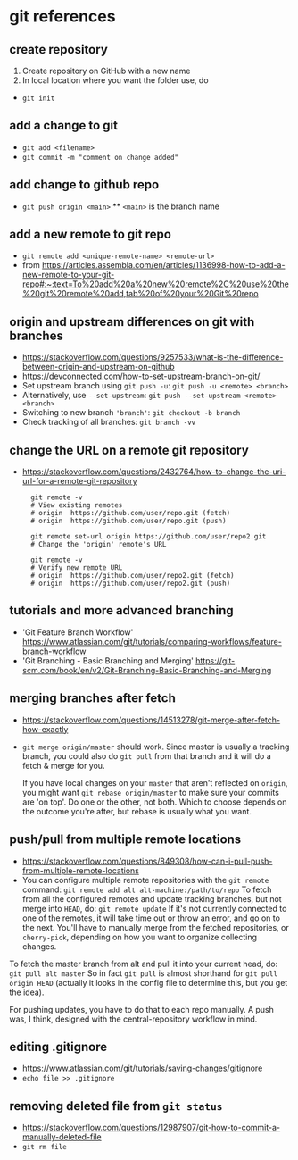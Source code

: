 # git references

## create repository
1. Create repository on GitHub with a new name
2. In local location where you want the folder use, do

* ``git init``

## add a change to git
* ``git add <filename>``
* ``git commit -m "comment on change added"``

## add change to github repo
* ``git push origin <main>``
** ``<main>`` is the branch name

## add a new remote to git repo
* ``git remote add <unique-remote-name> <remote-url>``
* from https://articles.assembla.com/en/articles/1136998-how-to-add-a-new-remote-to-your-git-repo#:~:text=To%20add%20a%20new%20remote%2C%20use%20the%20git%20remote%20add,tab%20of%20your%20Git%20repo

## origin and upstream differences on git with branches
* https://stackoverflow.com/questions/9257533/what-is-the-difference-between-origin-and-upstream-on-github
* https://devconnected.com/how-to-set-upstream-branch-on-git/
* Set upstream branch using `git push -u`:
    `git push -u <remote> <branch>`
* Alternatively, use `--set-upstream`:
    `git push --set-upstream <remote> <branch>`
* Switching to new branch `'branch'`:
    `git checkout -b branch`
* Check tracking of all branches:
    `git branch -vv`

## change the URL on a remote git repository
* https://stackoverflow.com/questions/2432764/how-to-change-the-uri-url-for-a-remote-git-repository
        
        git remote -v
        # View existing remotes
        # origin  https://github.com/user/repo.git (fetch)
        # origin  https://github.com/user/repo.git (push)
        
        git remote set-url origin https://github.com/user/repo2.git
        # Change the 'origin' remote's URL
        
        git remote -v
        # Verify new remote URL
        # origin  https://github.com/user/repo2.git (fetch)
        # origin  https://github.com/user/repo2.git (push)

## tutorials and more advanced branching
* 'Git Feature Branch Workflow' https://www.atlassian.com/git/tutorials/comparing-workflows/feature-branch-workflow
* 'Git Branching - Basic Branching and Merging' https://git-scm.com/book/en/v2/Git-Branching-Basic-Branching-and-Merging

## merging branches after fetch
* https://stackoverflow.com/questions/14513278/git-merge-after-fetch-how-exactly
* `git merge origin/master` should work. Since  master   is usually a tracking branch, you could also do `git pull` from that branch and it will do a fetch & merge for you.

    If you have local changes on your `master` that aren't reflected on `origin`, you might want `git rebase origin/master` to make sure your commits are 'on top'.
    Do one or the other, not both. Which to choose depends on the outcome you're after, but rebase is usually what you want.

## push/pull from multiple remote locations
* https://stackoverflow.com/questions/849308/how-can-i-pull-push-from-multiple-remote-locations
* You can configure multiple remote repositories with the `git remote` command:
            `git remote add alt alt-machine:/path/to/repo`
To fetch from all the configured remotes and update tracking branches, but not merge into `HEAD`, do:
            `git remote update`
If it's not currently connected to one of the remotes, it will take time out or throw an error, and go on to the next. You'll have to manually merge from the fetched repositories, or `cherry-pick`, depending on how you want to organize collecting changes.

To fetch the master branch from alt and pull it into your current head, do:
            `git pull alt master`
So in fact `git pull` is almost shorthand for `git pull origin HEAD` (actually it looks in the config file to determine this, but you get the idea).

For pushing updates, you have to do that to each repo manually.
A push was, I think, designed with the central-repository workflow in mind.



## editing .gitignore
* https://www.atlassian.com/git/tutorials/saving-changes/gitignore
* `echo file >> .gitignore`

## removing deleted file from `git status`
* https://stackoverflow.com/questions/12987907/git-how-to-commit-a-manually-deleted-file
* `git rm file`
